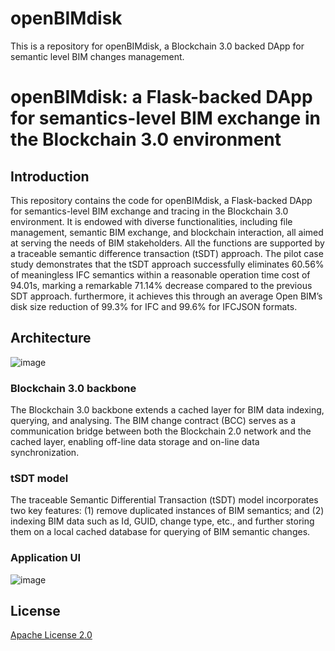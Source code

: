# openBIMdisk
This is a repository for openBIMdisk, a Blockchain 3.0 backed DApp for semantic level BIM changes management.
# openBIMdisk: a Flask-backed DApp for semantics-level BIM exchange in the Blockchain 3.0 environment
## Introduction
This repository contains the code for openBIMdisk, a Flask-backed DApp for semantics-level BIM exchange and tracing in the Blockchain 3.0 environment. It is endowed with diverse functionalities, including file management, semantic BIM exchange, and blockchain interaction, all aimed at serving the needs of BIM stakeholders. All the functions are supported by a traceable semantic difference transaction (tSDT) approach. The pilot case study demonstrates that the tSDT approach successfully eliminates 60.56% of meaningless IFC semantics within a reasonable operation time cost of 94.01s, marking a remarkable 71.14% decrease compared to the previous SDT approach. furthermore, it achieves this through an average Open BIM’s disk size reduction of 99.3% for IFC and 99.6% for IFCJSON formats. 
## Architecture
![image](https://github.com/KarleKong/openBIMdisk/blob/main/Architecture.png)

### Blockchain 3.0 backbone
The Blockchain 3.0 backbone extends a cached layer for BIM data indexing, querying, and analysing. The BIM change contract (BCC) serves as a communication bridge between both the Blockchain 2.0 network and the cached layer, enabling off-line data storage and on-line data synchronization.
### tSDT model
The traceable Semantic Differential Transaction (tSDT) model incorporates two key features: (1) remove duplicated instances of BIM semantics; and (2) indexing BIM data such as Id, GUID, change type, etc., and further storing them on a local cached database for querying of BIM semantic changes.
### Application UI
![image](https://github.com/KarleKong/openBIMdisk/blob/main/UserInterface.png)
## License
[Apache License 2.0](https://github.com/KarleKong/openBIMdisk/blob/main/LICENSE)
